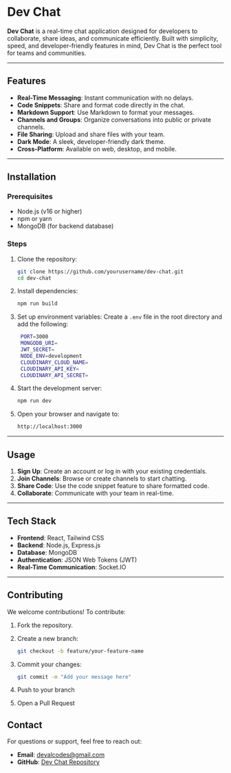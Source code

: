 # Dev Chat

**Dev Chat** is a real-time chat application designed for developers to collaborate, share ideas, and communicate efficiently. Built with simplicity, speed, and developer-friendly features in mind, Dev Chat is the perfect tool for teams and communities.

---

## Features

- **Real-Time Messaging**: Instant communication with no delays.
- **Code Snippets**: Share and format code directly in the chat.
- **Markdown Support**: Use Markdown to format your messages.
- **Channels and Groups**: Organize conversations into public or private channels.
- **File Sharing**: Upload and share files with your team.
- **Dark Mode**: A sleek, developer-friendly dark theme.
- **Cross-Platform**: Available on web, desktop, and mobile.

---

## Installation

### Prerequisites

- Node.js (v16 or higher)
- npm or yarn
- MongoDB (for backend database)

### Steps

1. Clone the repository:
   ```bash
   git clone https://github.com/yourusername/dev-chat.git
   cd dev-chat

2. Install dependencies:
      ```bash
   npm run build

3. Set up environment variables:
   Create a `.env` file in the root directory and add the following:
   ```bash
    PORT=3000
    MONGODB_URI=
    JWT_SECRET=
    NODE_ENV=development
    CLOUDINARY_CLOUD_NAME=
    CLOUDINARY_API_KEY=
    CLOUDINARY_API_SECRET=

5. Start the development server:
   ```bash
   npm run dev

6. Open your browser and navigate to:
   ```bash
   http://localhost:3000

---

## Usage

1. **Sign Up**: Create an account or log in with your existing credentials.
2. **Join Channels**: Browse or create channels to start chatting.
3. **Share Code**: Use the code snippet feature to share formatted code.
4. **Collaborate**: Communicate with your team in real-time.

---

## Tech Stack

- **Frontend**: React, Tailwind CSS
- **Backend**: Node.js, Express.js
- **Database**: MongoDB
- **Authentication**: JSON Web Tokens (JWT)
- **Real-Time Communication**: Socket.IO

---

## Contributing

We welcome contributions! To contribute:

1. Fork the repository.
2. Create a new branch:
   ```bash
   git checkout -b feature/your-feature-name

3. Commit your changes:
   ```bash
   git commit -m "Add your message here"

4. Push to your branch
   
5. Open a Pull Request

## Contact

For questions or support, feel free to reach out:

- **Email**: devalcodes@gmail.com
- **GitHub**: [Dev Chat Repository](https://github.com/devalcodes/dev-chat)
